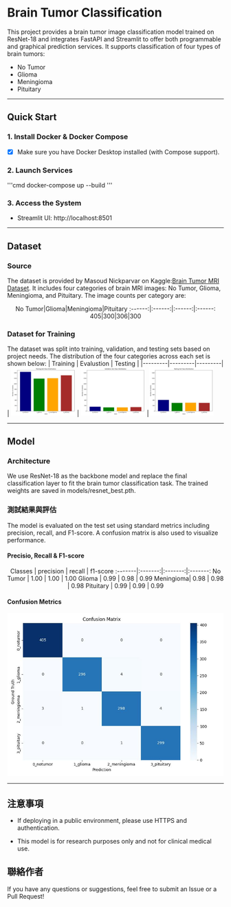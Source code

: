 # Brain Tumor Classification

This project provides a brain tumor image classification model trained on ResNet-18 and integrates FastAPI and Streamlit to offer both programmable and graphical prediction services. It supports classification of four types of brain tumors:

- No Tumor
- Glioma 
- Meningioma
- Pituitary

---

## Quick Start 
### 1. Install Docker & Docker Compose

- [X] Make sure you have Docker Desktop installed (with Compose support).

### 2. Launch Services


'''cmd
docker-compose up --build
'''

### 3. Access the System

- Streamlit UI: http://localhost:8501

---

## Dataset
### Source
The dataset is provided by Masoud Nickparvar on Kaggle:[Brain Tumor MRI Dataset](<https://www.kaggle.com/datasets/masoudnickparvar/brain-tumor-mri-dataset> "Title"). It includes four categories of brain MRI images: No Tumor, Glioma, Meningioma, and Pituitary. The image counts per category are:


<div align="center">
No Tumor|Glioma|Meningioma|Pituitary
:------:|:------:|:------:|:------:
405|300|306|300
</div>

### Dataset for Training
The dataset was split into training, validation, and testing sets based on project needs. The distribution of the four categories across each set is shown below:
| Training | Evalustion | Testing |
|---------|---------|---------|
| <img src="data/Training Set distribution.jpg" width="150"/> | <img src="data/Validation Set distribution.jpg" width="150"/> |<img src="data/Testing Set distribution.jpg" width="150"/>

---

## Model
### Architecture
We use ResNet-18 as the backbone model and replace the final classification layer to fit the brain tumor classification task. The trained weights are saved in models/resnet_best.pth.

### 測試結果與評估 
The model is evaluated on the test set using standard metrics including precision, recall, and F1-score. A confusion matrix is also used to visualize performance.

#### Precisio, Recall & F1-score


<div align="center">
Classes   | precision  |  recall | f1-score
:-------|:-------:|:-------:|:-------:
No Tumor  |     1.00   |  1.00   |  1.00
Glioma    |    0.99    |  0.98   |  0.99
Meningioma|  0.98      |  0.98   |  0.98
Pituitary |    0.99    |  0.99   |  0.99
</div>

#### Confusion Metrics
![image1](results/confusion_matrix.jpg "confusion_matrix")

---

## 注意事項
- If deploying in a public environment, please use HTTPS and authentication.

- This model is for research purposes only and not for clinical medical use.

## 聯絡作者
If you have any questions or suggestions, feel free to submit an Issue or a Pull Request!